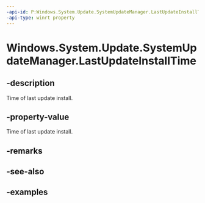 ```yaml
---
-api-id: P:Windows.System.Update.SystemUpdateManager.LastUpdateInstallTime
-api-type: winrt property
---
```


<!-- Property syntax.
public DateTime LastUpdateInstallTime { get; }
-->

# Windows.System.Update.SystemUpdateManager.LastUpdateInstallTime

## -description
Time of last update install.

## -property-value
Time of last update install.

## -remarks

## -see-also

## -examples

